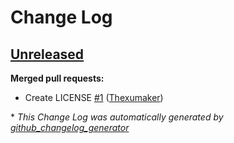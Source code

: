 # Change Log

## [Unreleased](https://github.com/Thexumaker/PyBaseball/tree/HEAD)

**Merged pull requests:**

- Create LICENSE [\#1](https://github.com/Thexumaker/PyBaseball/pull/1) ([Thexumaker](https://github.com/Thexumaker))



\* *This Change Log was automatically generated by [github_changelog_generator](https://github.com/skywinder/Github-Changelog-Generator)*
